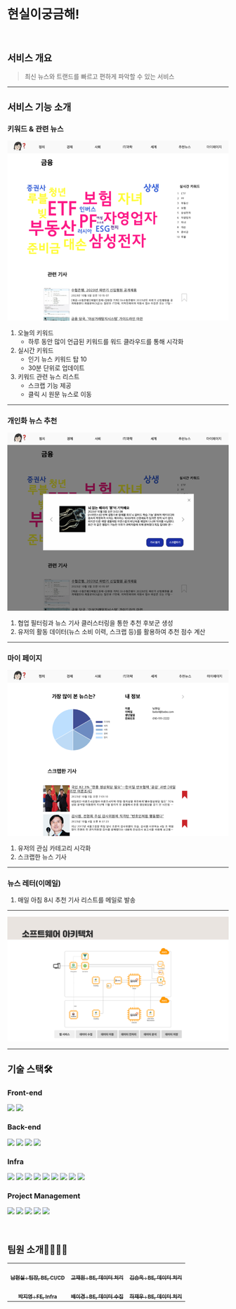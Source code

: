 # 현실이궁금해!

<br/>

## 서비스 개요
> 최신 뉴스와 트랜드를 빠르고 편하게 파악할 수 있는 서비스
---


## 서비스 기능 소개

### 키워드 & 관련 뉴스
![대체 텍스트](./exec/image/main_page.PNG)
1. 오늘의 키워드
   - 하루 동안 많이 언급된 키워드를 워드 클라우드를 통해 시각화
2. 실시간 키워드
   - 인기 뉴스 키워드 탑 10
   - 30분 단위로 업데이트
3. 키워드 관련 뉴스 리스트
   - 스크랩 기능 제공
   - 클릭 시 원문 뉴스로 이동
---
### 개인화 뉴스 추천
![대체 텍스트](./exec/image/recommend_page.PNG)
1. 협업 필터링과 뉴스 기사 클러스터링을 통한 추천 후보군 생성
2. 유저의 활동 데이터(뉴스 소비 이력, 스크랩 등)를 활용하여 추천 점수 계산
---
### 마이 페이지
![대체 텍스트](./exec/image/my_page.PNG)
1. 유저의 관심 카테고리 시각화
2. 스크랩한 뉴스 기사

---
### 뉴스 레터(이메일)
1. 매일 아침 8시 추천 기사 리스트를 메일로 발송
---

![대체 텍스트](./exec/image/architecture.PNG)

---



## 기술 스택🛠️
### Front-end
<p>
    <img src="https://img.shields.io/badge/JavaScript-F7DF1E?style=for-the-badge&logo=javascript&logoColor=white"/>
    <img src="https://img.shields.io/badge/Vue.js-4FC08D?style=for-the-badge&logo=vue.js&logoColor=white"/>
</p>


### Back-end
<p>
    <img src="https://img.shields.io/badge/openjdk-FFFFFF?style=for-the-badge&logo=openjdk&logoColor=black"/>
    <img src="https://img.shields.io/badge/springboot-6DB33F?style=for-the-badge&logo=springboot&logoColor=white"/>
    <img src="https://img.shields.io/badge/springsecurity-6DB33F?style=for-the-badge&logo=springsecurity&logoColor=white"/>
    <img src="https://img.shields.io/badge/spark-E25A1C?style=for-the-badge&logo=apachespark&logoColor=white"/>
</p>

### Infra
<p>
    <img src="https://img.shields.io/badge/amazonec2-FF9900?style=for-the-badge&logo=amazonec2&logoColor=white"/>
    <img src="https://img.shields.io/badge/ubuntu-E95420?style=for-the-badge&logo=ubuntu&logoColor=white"/>
    <img src="https://img.shields.io/badge/docker-2496ED?style=for-the-badge&logo=docker&logoColor=white"/>
    <img src="https://img.shields.io/badge/nginx-009639?style=for-the-badge&logo=nginx&logoColor=white"/>
    <img src="https://img.shields.io/badge/redis-DC382D?style=for-the-badge&logo=redis&logoColor=white"/>
    <img src="https://img.shields.io/badge/Mysql-4479A1?style=for-the-badge&logo=mysql&logoColor=white"/>
    <img src="https://img.shields.io/badge/mongodb-47A248?style=for-the-badge&logo=mongodb&logoColor=white"/>
    <img src="https://img.shields.io/badge/kafka-231F20?style=for-the-badge&logo=apachekafka&logoColor=white"/>
    <img src="https://img.shields.io/badge/Jenkins-D24939?style=for-the-badge&logo=jenkins&logoColor=white"/>
</p>



### Project Management
<p>
    <img src="https://img.shields.io/badge/notion-000000?style=for-the-badge&logo=notion&logoColor=white"/>
    <img src="https://img.shields.io/badge/gitlab-FC6D26?style=for-the-badge&logo=gitlab&logoColor=white"/>
    <img src="https://img.shields.io/badge/jira-0052CC?style=for-the-badge&logo=jira&logoColor=white"/>
    <img src="https://img.shields.io/badge/mattermost-0058CC?style=for-the-badge&logo=mattermost&logoColor=white"/>
    <img src="https://img.shields.io/badge/slack-4A154B?style=for-the-badge&logo=slack&logoColor=white"/>
</p>
<br/>

## 팀원 소개👨‍👩‍👧‍👦
<table>
  <tbody>
    <tr>
      <td align="center"><a href=""><img src="https://www.notion.so/image/https%3A%2F%2Fprod-files-secure.s3.us-west-2.amazonaws.com%2F0bb84e7c-d830-4146-a5ca-21434f0d6377%2F31acc619-bdf7-4bb1-a865-a5ddeae70d9b%2FImported_Image.png?table=block&id=3a5807c0-8536-4e30-b453-e03645dc14bf&spaceId=0bb84e7c-d830-4146-a5ca-21434f0d6377&width=250&userId=df76c201-69cf-4aa4-9a9f-918f92b22e6d&cache=v2" width="150px;" alt=""/><br /><sub><b>남현실 : 팀장, BE, CI/CD</b></sub></a><br /></td>
      <td align="center"><a href=""><img src="https://www.notion.so/image/https%3A%2F%2Fprod-files-secure.s3.us-west-2.amazonaws.com%2F0bb84e7c-d830-4146-a5ca-21434f0d6377%2F31acc619-bdf7-4bb1-a865-a5ddeae70d9b%2FImported_Image.png?table=block&id=3a5807c0-8536-4e30-b453-e03645dc14bf&spaceId=0bb84e7c-d830-4146-a5ca-21434f0d6377&width=250&userId=df76c201-69cf-4aa4-9a9f-918f92b22e6d&cache=v2" width="150px;" alt=""/><br /><sub><b>고재원 : BE, 데이터 처리</b></sub></a><br /></td>
      <td align="center"><a href=""><img src="https://www.notion.so/image/https%3A%2F%2Fprod-files-secure.s3.us-west-2.amazonaws.com%2F0bb84e7c-d830-4146-a5ca-21434f0d6377%2F31acc619-bdf7-4bb1-a865-a5ddeae70d9b%2FImported_Image.png?table=block&id=3a5807c0-8536-4e30-b453-e03645dc14bf&spaceId=0bb84e7c-d830-4146-a5ca-21434f0d6377&width=250&userId=df76c201-69cf-4aa4-9a9f-918f92b22e6d&cache=v2" width="150px;" alt=""/><br /><sub><b>김승욱 : BE, 데이터 처리</b></sub></a><br /></td>
     <tr/>
      <td align="center"><a href=""><img src="https://www.notion.so/image/https%3A%2F%2Fprod-files-secure.s3.us-west-2.amazonaws.com%2F0bb84e7c-d830-4146-a5ca-21434f0d6377%2F31acc619-bdf7-4bb1-a865-a5ddeae70d9b%2FImported_Image.png?table=block&id=3a5807c0-8536-4e30-b453-e03645dc14bf&spaceId=0bb84e7c-d830-4146-a5ca-21434f0d6377&width=250&userId=df76c201-69cf-4aa4-9a9f-918f92b22e6d&cache=v2" width="150px;" alt=""/><br /><sub><b>박지영 : FE, Infra</b></sub></a><br /></td>
      <td align="center"><a href=""><img src="https://www.notion.so/image/https%3A%2F%2Fprod-files-secure.s3.us-west-2.amazonaws.com%2F0bb84e7c-d830-4146-a5ca-21434f0d6377%2F31acc619-bdf7-4bb1-a865-a5ddeae70d9b%2FImported_Image.png?table=block&id=3a5807c0-8536-4e30-b453-e03645dc14bf&spaceId=0bb84e7c-d830-4146-a5ca-21434f0d6377&width=250&userId=df76c201-69cf-4aa4-9a9f-918f92b22e6d&cache=v2" width="150px;" alt=""/><br /><sub><b>배이경 : BE, 데이터 수집</b></sub></a><br /></td>
      <td align="center"><a href=""><img src="https://www.notion.so/image/https%3A%2F%2Fprod-files-secure.s3.us-west-2.amazonaws.com%2F0bb84e7c-d830-4146-a5ca-21434f0d6377%2F31acc619-bdf7-4bb1-a865-a5ddeae70d9b%2FImported_Image.png?table=block&id=3a5807c0-8536-4e30-b453-e03645dc14bf&spaceId=0bb84e7c-d830-4146-a5ca-21434f0d6377&width=250&userId=df76c201-69cf-4aa4-9a9f-918f92b22e6d&cache=v2" width="150px;" alt=""/><br /><sub><b>하재우 : BE, 데이터 처리</b></sub></a><br /></td>
    </tr>
  </tbody>
</table>

